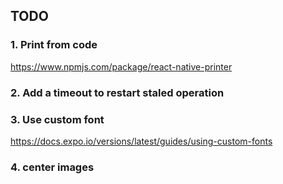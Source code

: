 

## TODO

### 1. Print from code
https://www.npmjs.com/package/react-native-printer

### 2. Add a timeout to restart staled operation

### 3. Use custom font
https://docs.expo.io/versions/latest/guides/using-custom-fonts

### 4. center images
